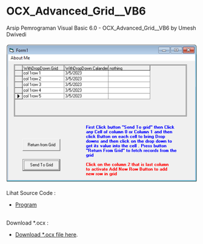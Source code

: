 # OCX_Advanced_Grid__VB6
Arsip Pemrograman Visual Basic 6.0 - OCX_Advanced_Grid__VB6 by Umesh Dwivedi<br><br>
<img src="https://github.com/RizkyKhapidsyah/OCX_Advanced_Grid__VB6/blob/main/result/001.PNG"><br><br>
Lihat Source Code : <br>
- <a href="https://github.com/RizkyKhapidsyah/OCX_Advanced_Grid__VB6/blob/main/Form1.frm">Program</a><br><br>

Download *.ocx : <br>
- <a href="https://github.com/RizkyKhapidsyah/OCX_Advanced_Grid__VB6/blob/main/AdvOcx/GridAdv.ocx?raw=true">Download *.ocx file here</a>.
